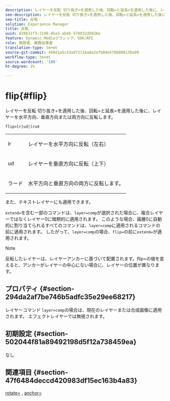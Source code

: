 ```yaml
---
description: レイヤーを反転 切り抜き=を適用した後、回転=と延長=を適用した後に、レイヤーを水平方向、垂直方向または両方向に反転します。
seo-description: レイヤーを反転 切り抜き=を適用した後、回転=と延長=を適用した後に、レイヤーを水平方向、垂直方向または両方向に反転します。
seo-title: 反転
solution: Experience Manager
title: 反転
uuid: d28631f3-2198-4ba3-ab4b-578832db926e
feature: Dynamic Mediaクラシック，SDK/API
role: 開発者、業務従事者
translation-type: tm+mt
source-git-commit: 469d1a5c43a972116a8a2efb0de5708800130a99
workflow-type: tm+mt
source-wordcount: '180'
ht-degree: 2%

---
```



# flip{#flip}

レイヤーを反転 切り抜き=を適用した後、回転=と延長=を適用した後に、レイヤーを水平方向、垂直方向または両方向に反転します。

`flip=lr|ud|lrud`

<table id="simpletable_072CA0E24B7146D48AEFD70E51E849C2"> 
 <tr class="strow"> 
  <td class="stentry"> <p> <span class="codeph"> lr  </span> </p> </td> 
  <td class="stentry"> <p>レイヤーを水平方向に反転（左右） </p> </td> 
 </tr> 
 <tr class="strow"> 
  <td class="stentry"> <p> <span class="codeph"> ud  </span> </p> </td> 
  <td class="stentry"> <p>レイヤーを垂直方向に反転（上下） </p> </td> 
 </tr> 
 <tr class="strow"> 
  <td class="stentry"> <p> <span class="codeph"> ラード  </span> </p> </td> 
  <td class="stentry"> <p>水平方向と垂直方向の両方に反転します。 </p> </td> 
 </tr> 
</table>

また、テキストレイヤーにも適用できます。

`extend=`を含む一部のコマンドは、`layer=comp`が選択された場合に、複合レイヤーではなくレイヤー0に暗黙的に適用されます。 このような場合、画層0に自動的に割り当てられるすべてのコマンドは、`layer=comp`に適用されるコマンドの前に適用されます。 したがって、`layer=comp`の場合、`flip=`の前に`extend=`が適用されます。

>[!NOTE]
>
>反転したレイヤーは、レイヤーアンカーに基づいて配置されます。flip=の値を変えると、アンカーがレイヤーの中心にない場合に、レイヤーの位置が異なります。

## プロパティ {#section-294da2af7be746b5adfc35e29ee68217}

レイヤーコマンド `layer=comp`の場合は、現在のレイヤーまたは合成画像に適用されます。 エフェクトレイヤーでは無視されます。

## 初期設定 {#section-502044f81a89492198d5f12a738459ea}

なし

## 関連項目 {#section-47f6484deccd420983df15ec163b4a83}

[rotate=](../../../../../is-api/http-ref/image-serving-api-ref/c-http-protocol-reference/c-command-reference/r-rotate.md#reference-12abb086635546ec9ec2e1a793dc1096) ,  [anchor=](../../../../../is-api/http-ref/image-serving-api-ref/c-http-protocol-reference/c-command-reference/r-anchor.md#reference-6661e548ab284b82828d8d94c8ddeb7c)
